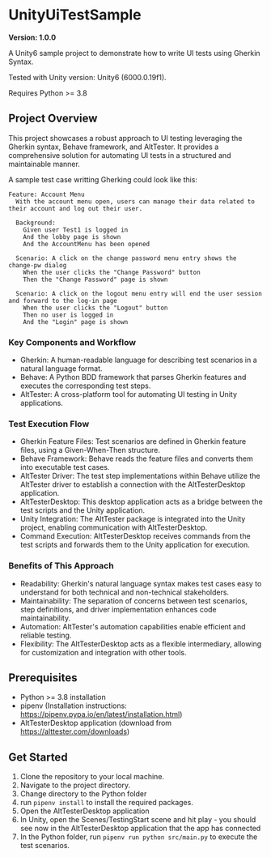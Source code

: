 # UnityUiTestSample
__Version: 1.0.0__

A Unity6 sample project to demonstrate how to write UI tests using Gherkin Syntax.

Tested with Unity version: Unity6 (6000.0.19f1).

Requires Python >= 3.8

## Project Overview
This project showcases a robust approach to UI testing leveraging the Gherkin syntax, Behave framework, and AltTester. It provides a comprehensive solution for automating UI tests in a structured and maintainable manner.

A sample test case writting Gherking could look like this:

```Gherkin
Feature: Account Menu
  With the account menu open, users can manage their data related to their account and log out their user.

  Background:
    Given user Test1 is logged in
    And the lobby page is shown
    And the AccountMenu has been opened

  Scenario: A click on the change password menu entry shows the change-pw dialog
    When the user clicks the "Change Password" button
    Then the "Change Password" page is shown

  Scenario: A click on the logout menu entry will end the user session and forward to the log-in page
    When the user clicks the "Logout" button
    Then no user is logged in
    And the "Login" page is shown
``` 

### Key Components and Workflow

- Gherkin: A human-readable language for describing test scenarios in a natural language format.
- Behave: A Python BDD framework that parses Gherkin features and executes the corresponding test steps.
- AltTester: A cross-platform tool for automating UI testing in Unity applications.

### Test Execution Flow
- Gherkin Feature Files: Test scenarios are defined in Gherkin feature files, using a Given-When-Then structure.
- Behave Framework: Behave reads the feature files and converts them into executable test cases.
- AltTester Driver: The test step implementations within Behave utilize the AltTester driver to establish a connection with the AltTesterDesktop application.
- AltTesterDesktop: This desktop application acts as a bridge between the test scripts and the Unity application.
- Unity Integration: The AltTester package is integrated into the Unity project, enabling communication with AltTesterDesktop.
- Command Execution: AltTesterDesktop receives commands from the test scripts and forwards them to the Unity application for execution.

### Benefits of This Approach
- Readability: Gherkin's natural language syntax makes test cases easy to understand for both technical and non-technical stakeholders.
- Maintainability: The separation of concerns between test scenarios, step definitions, and driver implementation enhances code maintainability.
- Automation: AltTester's automation capabilities enable efficient and reliable testing.
- Flexibility: The AltTesterDesktop acts as a flexible intermediary, allowing for customization and integration with other tools.

## Prerequisites
- Python >= 3.8 installation
- pipenv (Installation instructions: https://pipenv.pypa.io/en/latest/installation.html)
- AltTesterDesktop application (download from https://alttester.com/downloads)

## Get Started
1. Clone the repository to your local machine.
2. Navigate to the project directory.
3. Change directory to the Python folder
4. run `pipenv install` to install the required packages.
5. Open the AltTesterDesktop application
5. In Unity, open the Scenes/TestingStart scene and hit play - you should see now in the AltTesterDesktop application that the app has connected
6. In the Python folder, run `pipenv run python src/main.py` to execute the test scenarios.
